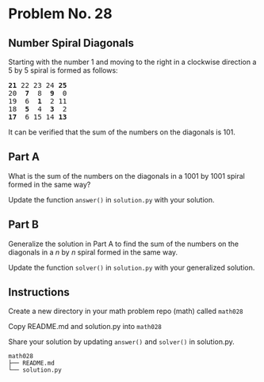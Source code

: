 # Problem No. 28

## Number Spiral Diagonals

Starting with the number $1$ and moving to the right in a clockwise direction a $5$ by $5$ spiral is formed as follows:

<pre>
<b>21</b> 22 23 24 <b>25</b>
20  <b>7</b>  8  <b>9</b>  0
19  6  <b>1</b>  2 11
18  <b>5</b>  4  <b>3</b>  2
<b>17</b>  6 15 14 <b>13</b>
</pre>

It can be verified that the sum of the numbers on the diagonals is $101$.

## Part A

What is the sum of the numbers on the diagonals in a $1001$ by $1001$ spiral formed in the same way?

Update the function `answer()` in `solution.py` with your solution.

## Part B

Generalize the solution in Part A to find the sum of the numbers on the diagonals in a $n$ by $n$ spiral formed in the same way. 

Update the function `solver()` in `solution.py` with your generalized solution.

## Instructions

Create a new directory in your math problem repo (math) called `math028`

Copy README.md and solution.py into `math028`

Share your solution by updating `answer()` and `solver()` in solution.py.

```
math028
├── README.md
└── solution.py
``` 
